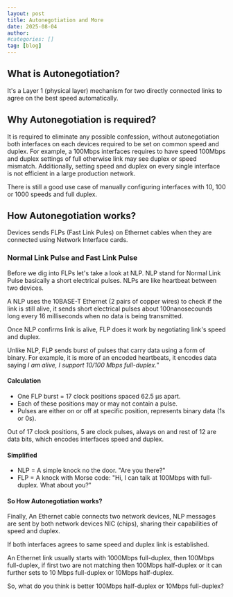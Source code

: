 ```yaml
---
layout: post
title: Autonegotiation and More
date: 2025-08-04
author: 
#categories: []
tag: [blog]
---
```


## What is Autonegotiation?
It's a Layer 1 (physical layer) mechanism for two directly connected links to agree on the best speed automatically.

## Why Autonegotiation is required?
It is required to eliminate any possible confession, without autonegotiation both interfaces on each devices required to be set on common speed and duplex. For example, a 100Mbps interfaces requires to have speed 100Mbps and duplex settings of full otherwise link may see duplex or speed mismatch. Additionally, setting speed and duplex on every single interface is not efficient in a large production network.

There is still a good use case of manually configuring interfaces with 10, 100 or 1000 speeds and full duplex.

## How Autonegotiation works?

Devices sends FLPs (Fast Link Pules) on Ethernet cables when they are connected using Network Interface cards.

### Normal Link Pulse and Fast Link Pulse

Before we dig into FLPs let's take a look at NLP. NLP stand for Normal Link Pulse basically a short electrical pulses. NLPs are like heartbeat between two devices.

A NLP uses the 10BASE-T Ethernet (2 pairs of copper wires) to check if the link is still alive, it sends short electrical pulses about 100nanosecounds long every 16 milliseconds when no data is being transmitted.

Once NLP confirms link is alive, FLP does it work by negotiating link's speed and duplex.

Unlike NLP, FLP sends burst of pulses that carry data using a form of binary. For example, it is more of an encoded heartbeats, it encodes data saying *I am alive, I support 10/100 Mbps full-duplex."*

#### Calculation

- One FLP burst = 17 clock positions spaced 62.5 µs apart.
- Each of these positions may or may not contain a pulse.
- Pulses are either on or off at specific position, represents binary data (1s or 0s).

Out of 17 clock positions, 5 are clock pulses, always on and rest of 12 are data bits, which encodes interfaces speed and duplex.

#### Simplified
- NLP = A simple knock no the door. "Are you there?"
- FLP = A knock with Morse code: "Hi, I can talk at 100Mbps with full-duplex. What about you?"

#### So How Autonegotiation works?

Finally, An Ethernet cable connects two network devices, NLP messages are sent by both network devices NIC (chips), sharing their capabilities of speed and duplex.

If both interfaces agrees to same speed and duplex link is established.

An Ethernet link usually starts with 1000Mbps full-duplex, then 100Mbps full-duplex, if first two are not matching then 100Mbps half-duplex or it can further sets to 10 Mbps full-duplex or 10Mbps half-duplex.

So, what do you think is better 100Mbps half-duplex or 10Mbps full-duplex?



